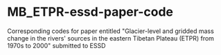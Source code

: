 # MB_ETPR-essd-paper-code
Corresponding codes for paper entitled "Glacier-level and gridded mass change in the rivers' sources in the eastern Tibetan Plateau (ETPR) from 1970s to 2000" submitted to ESSD
